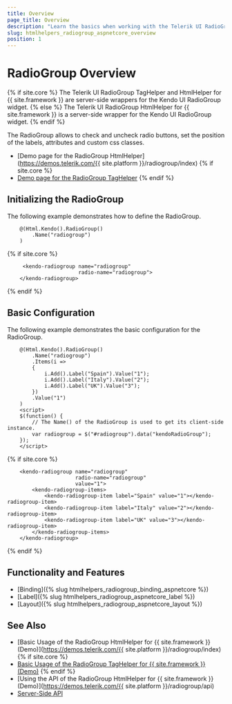 ```yaml
---
title: Overview
page_title: Overview
description: "Learn the basics when working with the Telerik UI RadioGroup HtmlHelper for {{ site.framework }}."
slug: htmlhelpers_radiogroup_aspnetcore_overview
position: 1
---
```


# RadioGroup Overview

{% if site.core %}
The Telerik UI RadioGroup TagHelper and HtmlHelper for {{ site.framework }} are server-side wrappers for the Kendo UI RadioGroup widget.
{% else %}
The Telerik UI RadioGroup HtmlHelper for {{ site.framework }} is a server-side wrapper for the Kendo UI RadioGroup widget.
{% endif %}

The RadioGroup allows to check and uncheck radio buttons, set the position of the labels, attributes and custom css classes.

* [Demo page for the RadioGroup HtmlHelper](https://demos.telerik.com/{{ site.platform }}/radiogroup/index)
{% if site.core %}
* [Demo page for the RadioGroup TagHelper](https://demos.telerik.com/aspnet-core/radiogroup/tag-helper)
{% endif %}

## Initializing the RadioGroup

The following example demonstrates how to define the RadioGroup.

```HtmlHelper
    @(Html.Kendo().RadioGroup()
        .Name("radiogroup")
    )
```
{% if site.core %}
```TagHelper
     <kendo-radiogroup name="radiogroup"
                       radio-name="radiogroup">
    </kendo-radiogroup>
```
{% endif %}

## Basic Configuration

The following example demonstrates the basic configuration for the RadioGroup.

```HtmlHelper
    @(Html.Kendo().RadioGroup()
        .Name("radiogroup")
        .Items(i =>
        {
            i.Add().Label("Spain").Value("1");
            i.Add().Label("Italy").Value("2");
            i.Add().Label("UK").Value("3");
        })
        .Value("1")
    )
    <script>
    $(function() {
        // The Name() of the RadioGroup is used to get its client-side instance.
        var radiogroup = $("#radiogroup").data("kendoRadioGroup");
    });
    </script>
```
{% if site.core %}
```TagHelper
    <kendo-radiogroup name="radiogroup"
                      radio-name="radiogroup"
                      value="1">
        <kendo-radiogroup-items>
            <kendo-radiogroup-item label="Spain" value="1"></kendo-radiogroup-item>
            <kendo-radiogroup-item label="Italy" value="2"></kendo-radiogroup-item>
            <kendo-radiogroup-item label="UK" value="3"></kendo-radiogroup-item>
        </kendo-radiogroup-items>
    </kendo-radiogroup>
```
{% endif %}

## Functionality and Features

* [Binding]({% slug htmlhelpers_radiogroup_binding_aspnetcore %})
* [Label]({% slug htmlhelpers_radiogroup_aspnetcore_label %})
* [Layout]({% slug htmlhelpers_radiogroup_aspnetcore_layout %})

## See Also

* [Basic Usage of the RadioGroup HtmlHelper for {{ site.framework }} (Demo)](https://demos.telerik.com/{{ site.platform }}/radiogroup/index)
{% if site.core %}
* [Basic Usage of the RadioGroup TagHelper for {{ site.framework }} (Demo)](https://demos.telerik.com/aspnet-core/radiogroup/tag-helper)
{% endif %}
* [Using the API of the RadioGroup HtmlHelper for {{ site.framework }} (Demo)](https://demos.telerik.com/{{ site.platform }}/radiogroup/api)
* [Server-Side API](/api/radiogroup)
